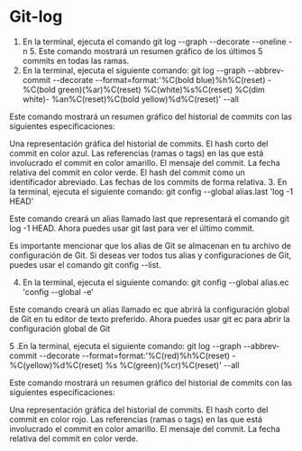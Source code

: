 # Git-log
1. En la terminal, ejecuta el comando git log --graph --decorate --oneline -n 5. Este comando mostrará un resumen gráfico de los últimos 5 commits en todas las ramas.
2. En la terminal, ejecuta el siguiente comando:
git log --graph --abbrev-commit --decorate --format=format:'%C(bold blue)%h%C(reset) - %C(bold green)(%ar)%C(reset) %C(white)%s%C(reset) %C(dim white)- %an%C(reset)%C(bold yellow)%d%C(reset)' --all

Este comando mostrará un resumen gráfico del historial de commits con las siguientes especificaciones:

Una representación gráfica del historial de commits.
El hash corto del commit en color azul.
Las referencias (ramas o tags) en las que está involucrado el commit en color amarillo.
El mensaje del commit.
La fecha relativa del commit en color verde.
El hash del commit como un identificador abreviado.
Las fechas de los commits de forma relativa.
3. En la terminal, ejecuta el siguiente comando:
git config --global alias.last 'log -1 HEAD'

Este comando creará un alias llamado last que representará el comando git log -1 HEAD. Ahora puedes usar git last para ver el último commit.

Es importante mencionar que los alias de Git se almacenan en tu archivo de configuración de Git. Si deseas ver todos tus alias y configuraciones de Git, puedes usar el comando git config --list.

4. En la terminal, ejecuta el siguiente comando:
git config --global alias.ec 'config --global -e'

Este comando creará un alias llamado ec que abrirá la configuración global de Git en tu editor de texto preferido. Ahora puedes usar git ec para abrir la configuración global de Git

5 .En la terminal, ejecuta el siguiente comando:
git log --graph --abbrev-commit --decorate --format=format:'%C(red)%h%C(reset) - %C(yellow)%d%C(reset) %s %C(green)(%cr)%C(reset)' --all

Este comando mostrará un resumen gráfico del historial de commits con las siguientes especificaciones:

Una representación gráfica del historial de commits.
El hash corto del commit en color rojo.
Las referencias (ramas o tags) en las que está involucrado el commit en color amarillo.
El mensaje del commit.
La fecha relativa del commit en color verde.
